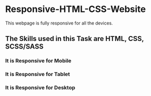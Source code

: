 # Responsive-HTML-CSS-Website
This webpage is fully responsive for all the devices.

## The Skills used in this Task are HTML, CSS, SCSS/SASS

### It is Responsive for Mobile
### It is Responsive for Tablet
### It is Responsive for Desktop
